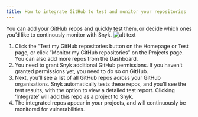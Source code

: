 ```yaml
---
title: How to integrate GitHub to test and monitor your repositories
---
```


You can add your GitHub repos and quickly test them, or decide which ones you’d like to continously monitor with Snyk.
![alt text](http://res.cloudinary.com/snyk/image/upload/c_scale,w_431/v1466629386/docs-find_scaled.jpg "Adding your GH repos")


1. Click the “Test my GitHub repositories button on the Homepage or Test page, or click “Monitor my GitHub repositories” on the Projects page. You can also add more repos from the Dashboard.
2. You need to grant Snyk additional GitHub permissions. If you haven’t granted permissions yet, you need to do so on GitHub.
3. Next, you’ll see a list of all GitHub repos across your GitHub organisations. Snyk automatically tests these repos, and you’ll see the test results, with the option to view a detailed test report. Clicking ‘Integrate’ will add this repo as a project to Snyk.
4. The integrated repos appear in your projects, and will continuously be monitored for vulnerabilities. 
